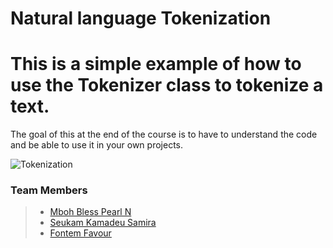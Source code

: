 # Natural language Tokenization 
#
# This is a simple example of how to use the Tokenizer class to tokenize a text.
 The goal of this at the end of the course is to have to understand the code and be able to use it in your own projects.
<!-- image describing tokenization -->
![Tokenization](https://media.geeksforgeeks.org/wp-content/uploads/20190301115936/lexical.png)

### Team Members
>+ [Mboh Bless Pearl N](https://www.github.com/MbohBless)
>+ [Seukam Kamadeu Samira](https://github.com/Kamadeusamira)
>+ [Fontem Favour](https://github.com/FONTEM123)

